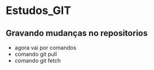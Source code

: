 # Estudos_GIT

## Gravando mudanças no repositorios
* agora vai por comandos
* comando git pull
* comando git fetch
